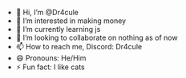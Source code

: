 - 👋 Hi, I’m @Dr4cule
- 👀 I’m interested in making money
- 🌱 I’m currently learning js
- 💞️ I’m looking to collaborate on nothing as of now
- 📫 How to reach me, Discord: Dr4cule
- 😄 Pronouns: He/Him
- ⚡ Fun fact: I like cats

<!---
Dr4cule/Dr4cule is a ✨ special ✨ repository because its `README.md` (this file) appears on your GitHub profile.
You can click the Preview link to take a look at your changes.
--->

